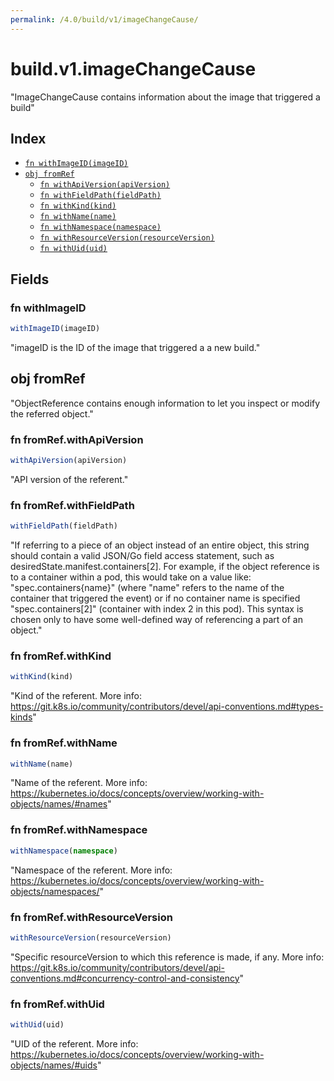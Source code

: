 ```yaml
---
permalink: /4.0/build/v1/imageChangeCause/
---
```


# build.v1.imageChangeCause

"ImageChangeCause contains information about the image that triggered a build"

## Index

* [`fn withImageID(imageID)`](#fn-withimageid)
* [`obj fromRef`](#obj-fromref)
  * [`fn withApiVersion(apiVersion)`](#fn-fromrefwithapiversion)
  * [`fn withFieldPath(fieldPath)`](#fn-fromrefwithfieldpath)
  * [`fn withKind(kind)`](#fn-fromrefwithkind)
  * [`fn withName(name)`](#fn-fromrefwithname)
  * [`fn withNamespace(namespace)`](#fn-fromrefwithnamespace)
  * [`fn withResourceVersion(resourceVersion)`](#fn-fromrefwithresourceversion)
  * [`fn withUid(uid)`](#fn-fromrefwithuid)

## Fields

### fn withImageID

```ts
withImageID(imageID)
```

"imageID is the ID of the image that triggered a a new build."

## obj fromRef

"ObjectReference contains enough information to let you inspect or modify the referred object."

### fn fromRef.withApiVersion

```ts
withApiVersion(apiVersion)
```

"API version of the referent."

### fn fromRef.withFieldPath

```ts
withFieldPath(fieldPath)
```

"If referring to a piece of an object instead of an entire object, this string should contain a valid JSON/Go field access statement, such as desiredState.manifest.containers[2]. For example, if the object reference is to a container within a pod, this would take on a value like: \"spec.containers{name}\" (where \"name\" refers to the name of the container that triggered the event) or if no container name is specified \"spec.containers[2]\" (container with index 2 in this pod). This syntax is chosen only to have some well-defined way of referencing a part of an object."

### fn fromRef.withKind

```ts
withKind(kind)
```

"Kind of the referent. More info: https://git.k8s.io/community/contributors/devel/api-conventions.md#types-kinds"

### fn fromRef.withName

```ts
withName(name)
```

"Name of the referent. More info: https://kubernetes.io/docs/concepts/overview/working-with-objects/names/#names"

### fn fromRef.withNamespace

```ts
withNamespace(namespace)
```

"Namespace of the referent. More info: https://kubernetes.io/docs/concepts/overview/working-with-objects/namespaces/"

### fn fromRef.withResourceVersion

```ts
withResourceVersion(resourceVersion)
```

"Specific resourceVersion to which this reference is made, if any. More info: https://git.k8s.io/community/contributors/devel/api-conventions.md#concurrency-control-and-consistency"

### fn fromRef.withUid

```ts
withUid(uid)
```

"UID of the referent. More info: https://kubernetes.io/docs/concepts/overview/working-with-objects/names/#uids"